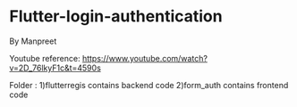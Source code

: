 # Flutter-login-authentication
By Manpreet

Youtube reference:
https://www.youtube.com/watch?v=2D_76lkyF1c&t=4590s

Folder :
1)flutterregis contains backend code
2)form_auth contains frontend code
